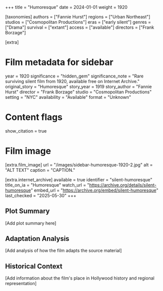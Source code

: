 +++
title = "Humoresque"
date = 2024-01-01
weight = 1920

[taxonomies]
authors = ["Fannie Hurst"]
regions = ["Urban Northeast"]
studios = ["Cosmopolitan Productions"]
eras = ["early silent"]
genres = ["Drama"]
survival = ["extant"]
access = ["available"]
directors = ["Frank Borzage"]

[extra]
# Film metadata for sidebar
year = 1920
significance = "hidden_gem"
significance_note = "Rare surviving silent film from 1920, available free on Internet Archive."
original_story = "Humoresque"
story_year = 1919
story_author = "Fannie Hurst"
director = "Frank Borzage"
studio = "Cosmopolitan Productions"
setting = "NYC"
availability = "Available"
format = "Unknown"

# Content flags
show_citation = true

# Film image
[extra.film_image]
url = "/images/sidebar-humoresque-1920-2.jpg"
alt = "ALT TEXT"
caption = "CAPTION."


[extra.internet_archive]
available = true
identifier = "silent-humoresque"
title_on_ia = "Humoresque"
watch_url = "https://archive.org/details/silent-humoresque"
embed_url = "https://archive.org/embed/silent-humoresque"
last_checked = "2025-05-30"
+++

## Plot Summary

[Add plot summary here]

## Adaptation Analysis

[Add analysis of how the film adapts the source material]

## Historical Context

[Add information about the film's place in Hollywood history and regional representation]